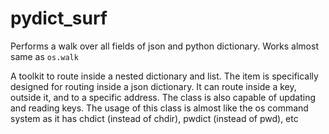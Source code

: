 # pydict_surf
Performs a walk over all fields of json and python dictionary.  Works almost same as `os.walk`

A toolkit to route inside a nested dictionary and list.
The item is specifically designed for routing inside a json dictionary. It can route inside a
key, outside it, and to a specific address. The class is also capable of updating and reading
keys. The usage of this class is almost like the os command system as it has chdict (instead of
chdir), pwdict (instead of pwd), etc
